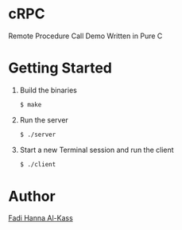 # cRPC
Remote Procedure Call Demo Written in Pure C

# Getting Started
1. Build the binaries
    ```bash
    $ make
    ```
2. Run the server
    ```bash
    $ ./server
    ```
3. Start a new Terminal session and run the client
    ```bash
    $ ./client
    ```

# Author
[Fadi Hanna Al-Kass](https://github.com/alkass)
